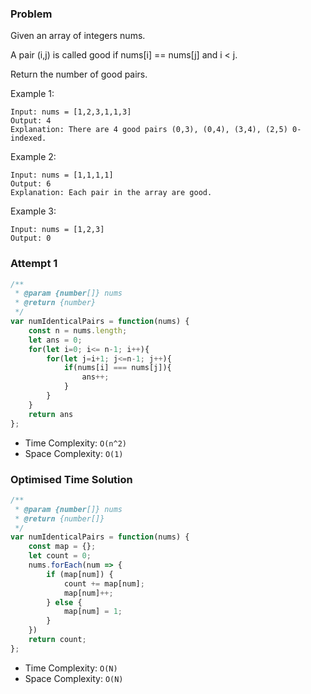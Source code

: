 ### Problem

Given an array of integers nums.

A pair (i,j) is called good if nums[i] == nums[j] and i < j.

Return the number of good pairs.

Example 1:
```
Input: nums = [1,2,3,1,1,3]
Output: 4
Explanation: There are 4 good pairs (0,3), (0,4), (3,4), (2,5) 0-indexed.
```
Example 2:
```
Input: nums = [1,1,1,1]
Output: 6
Explanation: Each pair in the array are good.
```
Example 3:
```
Input: nums = [1,2,3]
Output: 0
```

### Attempt 1

```js
/**
 * @param {number[]} nums
 * @return {number}
 */
var numIdenticalPairs = function(nums) {
    const n = nums.length;
    let ans = 0;
    for(let i=0; i<= n-1; i++){
        for(let j=i+1; j<=n-1; j++){
            if(nums[i] === nums[j]){
                ans++;
            }
        }
    }
    return ans
};
```

- Time Complexity: `O(n^2)`
- Space Complexity: `O(1)`

### Optimised Time Solution

```js
/**
 * @param {number[]} nums
 * @return {number[]}
 */
var numIdenticalPairs = function(nums) {
    const map = {};
    let count = 0;
    nums.forEach(num => {
        if (map[num]) {
            count += map[num];
            map[num]++;
        } else {
            map[num] = 1;
        }
    })
    return count;
};
```
- Time Complexity: `O(N)`
- Space Complexity: `O(N)`
